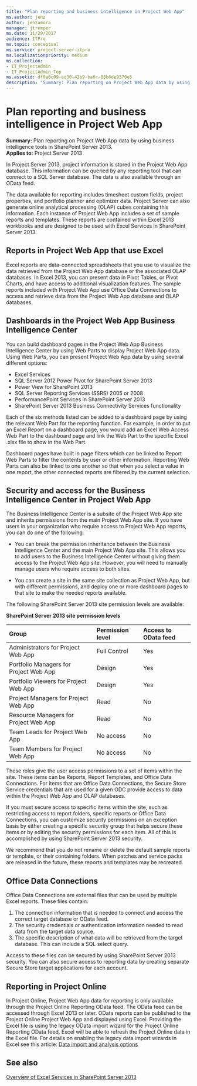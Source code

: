 ```yaml
---
title: "Plan reporting and business intelligence in Project Web App"
ms.author: jenz
author: jenzamora
manager: jtremper
ms.date: 11/29/2017
audience: ITPro
ms.topic: conceptual
ms.service: project-server-itpro
ms.localizationpriority: medium
ms.collection:
- IT_ProjectAdmin
- IT_ProjectAdmin_Top
ms.assetid: df0a0c09-ed30-42b9-ba6c-08b6de9370e5
description: "Summary: Plan reporting on Project Web App data by using business intelligence tools in SharePoint Server 2013."
---
```


# Plan reporting and business intelligence in Project Web App
 
 **Summary:** Plan reporting on Project Web App data by using business intelligence tools in SharePoint Server 2013.<br/>
**Applies to:** Project Server 2013
  
In Project Server 2013, project information is stored in the Project Web App database. This information can be queried by any reporting tool that can connect to a SQL Server database. The data is also available through an OData feed.

The data available for reporting includes timesheet custom fields, project properties, and portfolio planner and optimizer data. Project Server can also generate online analytical processing (OLAP) cubes containing this information.
Each instance of Project Web App includes a set of sample reports and templates. These reports are contained within Excel 2013 workbooks and are designed to be used with Excel Services in SharePoint Server 2013. 
  
## Reports in Project Web App that use Excel

Excel reports are data-connected spreadsheets that you use to visualize the data retrieved from the Project Web App database or the associated OLAP databases. In Excel 2013, you can present data in Pivot Tables, or Pivot Charts, and have access to additional visualization features. The sample reports included with Project Web App use Office Data Connections to access and retrieve data from the Project Web App database and OLAP databases.

## Dashboards in the Project Web App Business Intelligence Center

You can build dashboard pages in the Project Web App Business Intelligence Center by using Web Parts to display Project Web App data. Using Web Parts, you can present Project Web App data by using several different options:
- Excel Services
- SQL Server 2012 Power Pivot for SharePoint Server 2013
- Power View for SharePoint 2013
- SQL Server Reporting Services (SSRS) 2005 or 2008
- PerformancePoint Services in SharePoint Server 2013
- SharePoint Server 2013 Business Connectivity Services functionality

Each of the six methods listed can be added to a dashboard page by using the relevant Web Part for the reporting function. For example, in order to put an Excel Report on a dashboard page, you would add an Excel Web Access Web Part to the dashboard page and link the Web Part to the specific Excel .xlsx file to show in the Web Part.

Dashboard pages have built in page filters which can be linked to Report Web Parts to filter the contents by user or other information. Reporting Web Parts can also be linked to one another so that when you select a value in one report, the other connected reports are filtered by the current selection.


## Security and access for the Business Intelligence Center in Project Web App

The Business Intelligence Center is a subsite of the Project Web App site and inherits permissions from the main Project Web App site. If you have users in your organization who require access to Project Web App reports, you can do one of the following:
  
- You can break the permission inheritance between the Business Intelligence Center and the main Project Web App site. This allows you to add users to the Business Intelligence Center without giving them access to the Project Web App site. However, you will need to manually manage users who require access to both sites.
    
- You can create a site in the same site collection as Project Web App, but with different permissions, and deploy one or more dashboard pages to that site to make the needed reports available.
    
The following SharePoint Server 2013 site permission levels are available:
  
**SharePoint Server 2013 site permission levels**

|**Group**|**Permission level**|**Access to OData feed**|
|:-----|:-----|:-----|
|Administrators for Project Web App  <br/> |Full Control  <br/> |Yes  <br/> |
|Portfolio Managers for Project Web App  <br/> |Design  <br/> |Yes  <br/> |
|Portfolio Viewers for Project Web App  <br/> |Design  <br/> |Yes  <br/> |
|Project Managers for Project Web App  <br/> |Read  <br/> |No  <br/> |
|Resource Managers for Project Web App  <br/> |Read  <br/> |No  <br/> |
|Team Leads for Project Web App  <br/> |No access  <br/> |No  <br/> |
|Team Members for Project Web App  <br/> |No access  <br/> |No  <br/> |
   
These roles give the user access permissions to a set of items within the site. These items can be Reports, Report Templates, and Office Data Connections. For items that are Office Data Connections, the Secure Store Service credentials that are used for a given ODC provide access to data within the Project Web App and OLAP databases.
  
If you must secure access to specific items within the site, such as restricting access to report folders, specific reports or Office Data Connections, you can customize security permissions on an exception basis by either creating a specific security group that helps secure these items or by editing the security permissions for each item. All of this is accomplished by using SharePoint Server 2013 security.
  
We recommend that you do not rename or delete the default sample reports or template, or their containing folders. When patches and service packs are released in the future, these reports and templates may be recreated.

## Office Data Connections

Office Data Connections are external files that can be used by multiple Excel reports. These files contain:

1. The connection information that is needed to connect and access the correct target database or OData feed.
2. The security credentials or authentication information needed to read data from the target data source.
3. The specific description of what data will be retrieved from the target database. This can include a SQL select query.

Access to these files can be secured by using SharePoint Server 2013 security. You can also secure access to reporting data by creating separate Secure Store target applications for each account.
  
## Reporting in Project Online

In Project Online, Project Web App data for reporting is only available through the Project Online Reporting OData feed. The OData feed can be accessed through Excel 2013 or later. OData reports can be published to the Project Online Project Web App and displayed using Excel. Providing the Excel file is using the legacy OData import wizard for the Project Online Reporting OData feed, Excel will be able to refresh the Project Online data in the Excel file. For details on enabling the legacy data import wizards in Excel see this article: [Data import and analysis options](https://support.office.com/en-us/article/data-import-and-analysis-options-3ea52160-08bc-45ac-acd9-bc4a11bcc2a2)
  
## See also
[Overview of Excel Services in SharePoint Server 2013](/SharePoint/administration/excel-services-overview)

